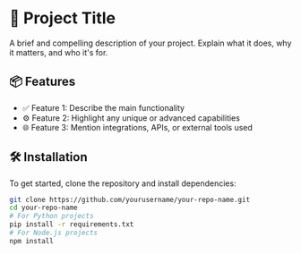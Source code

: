 # 🚀 Project Title

A brief and compelling description of your project. Explain what it does, why it matters, and who it's for.

## 📦 Features

- ✅ Feature 1: Describe the main functionality
- ⚙️ Feature 2: Highlight any unique or advanced capabilities
- 🌐 Feature 3: Mention integrations, APIs, or external tools used

## 🛠️ Installation

To get started, clone the repository and install dependencies:

```bash
git clone https://github.com/yourusername/your-repo-name.git
cd your-repo-name
# For Python projects
pip install -r requirements.txt
# For Node.js projects
npm install
